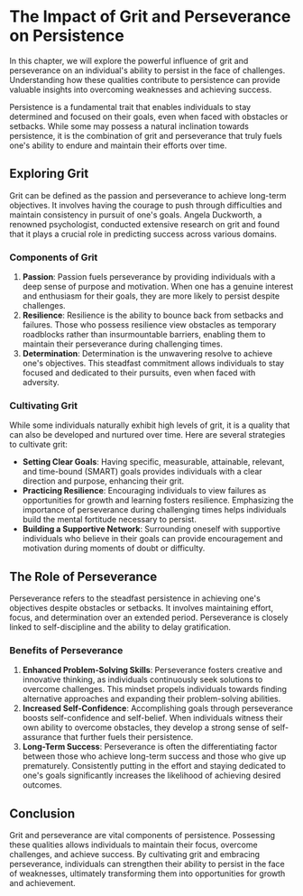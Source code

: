The Impact of Grit and Perseverance on Persistence
=============================================================

In this chapter, we will explore the powerful influence of grit and perseverance on an individual's ability to persist in the face of challenges. Understanding how these qualities contribute to persistence can provide valuable insights into overcoming weaknesses and achieving success.



Persistence is a fundamental trait that enables individuals to stay determined and focused on their goals, even when faced with obstacles or setbacks. While some may possess a natural inclination towards persistence, it is the combination of grit and perseverance that truly fuels one's ability to endure and maintain their efforts over time.

Exploring Grit
--------------

Grit can be defined as the passion and perseverance to achieve long-term objectives. It involves having the courage to push through difficulties and maintain consistency in pursuit of one's goals. Angela Duckworth, a renowned psychologist, conducted extensive research on grit and found that it plays a crucial role in predicting success across various domains.

### Components of Grit

1. **Passion**: Passion fuels perseverance by providing individuals with a deep sense of purpose and motivation. When one has a genuine interest and enthusiasm for their goals, they are more likely to persist despite challenges.
2. **Resilience**: Resilience is the ability to bounce back from setbacks and failures. Those who possess resilience view obstacles as temporary roadblocks rather than insurmountable barriers, enabling them to maintain their perseverance during challenging times.
3. **Determination**: Determination is the unwavering resolve to achieve one's objectives. This steadfast commitment allows individuals to stay focused and dedicated to their pursuits, even when faced with adversity.

### Cultivating Grit

While some individuals naturally exhibit high levels of grit, it is a quality that can also be developed and nurtured over time. Here are several strategies to cultivate grit:

* **Setting Clear Goals**: Having specific, measurable, attainable, relevant, and time-bound (SMART) goals provides individuals with a clear direction and purpose, enhancing their grit.
* **Practicing Resilience**: Encouraging individuals to view failures as opportunities for growth and learning fosters resilience. Emphasizing the importance of perseverance during challenging times helps individuals build the mental fortitude necessary to persist.
* **Building a Supportive Network**: Surrounding oneself with supportive individuals who believe in their goals can provide encouragement and motivation during moments of doubt or difficulty.

The Role of Perseverance
------------------------

Perseverance refers to the steadfast persistence in achieving one's objectives despite obstacles or setbacks. It involves maintaining effort, focus, and determination over an extended period. Perseverance is closely linked to self-discipline and the ability to delay gratification.

### Benefits of Perseverance

1. **Enhanced Problem-Solving Skills**: Perseverance fosters creative and innovative thinking, as individuals continuously seek solutions to overcome challenges. This mindset propels individuals towards finding alternative approaches and expanding their problem-solving abilities.
2. **Increased Self-Confidence**: Accomplishing goals through perseverance boosts self-confidence and self-belief. When individuals witness their own ability to overcome obstacles, they develop a strong sense of self-assurance that further fuels their persistence.
3. **Long-Term Success**: Perseverance is often the differentiating factor between those who achieve long-term success and those who give up prematurely. Consistently putting in the effort and staying dedicated to one's goals significantly increases the likelihood of achieving desired outcomes.

Conclusion
----------

Grit and perseverance are vital components of persistence. Possessing these qualities allows individuals to maintain their focus, overcome challenges, and achieve success. By cultivating grit and embracing perseverance, individuals can strengthen their ability to persist in the face of weaknesses, ultimately transforming them into opportunities for growth and achievement.
